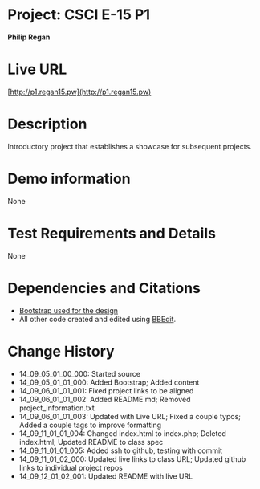 # Project: CSCI E-15 P1
**Philip Regan**

# Live URL
[http://p1.regan15.pw](http://p1.regan15.pw)

# Description
<!-- 2-3+ sentences -->
Introductory project that establishes a showcase for subsequent projects.

# Demo information
<!-- If you attend your section to do an in-person demo, make a note of this. If you opt to do the Jing screencast demo, include the link here .-->
None	

# Test Requirements and Details
<!-- Any details the instructor or TA needs to know, for example, test credentials. -->
None

# Dependencies and Citations
<!--A list of any plugins, libraries, packages or outside code used in the project. See Student Responsibilities for more details on avoiding code plagiarism.-->
* [Bootstrap used for the design](http://www.bootstrap.org)
* All other code created and edited using [BBEdit](http://www.barebones.com/products/bbedit/).

# Change History

* 14\_09\_05\_01\_00\_000: Started source
* 14\_09\_05\_01\_01\_000: Added Bootstrap; Added content
* 14\_09\_06\_01\_01\_001: Fixed project links to be aligned
* 14\_09\_06\_01\_01\_002: Added README.md; Removed project_information.txt
* 14\_09\_06\_01\_01\_003: Updated with Live URL; Fixed a couple typos; Added a couple tags to improve formatting
* 14\_09\_11\_01\_01\_004: Changed index.html to index.php; Deleted index.html; Updated README to class spec
* 14\_09\_11\_01\_01\_005: Added ssh to github, testing with commit
* 14\_09\_11\_01\_02\_000: Updated live links to class URL; Updated github links to individual project repos
* 14\_09\_12\_01\_02\_001: Updated README with live URL